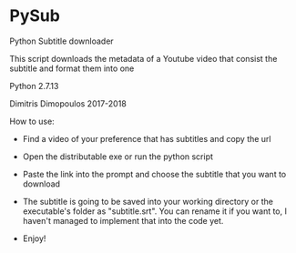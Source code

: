 # PySub

Python Subtitle downloader

This script downloads the metadata of a Youtube video
that consist the subtitle and format them into one

Python 2.7.13

Dimitris Dimopoulos 2017-2018

How to use:

- Find a video of your preference that has subtitles and copy the url

- Open the distributable exe or run the python script

- Paste the link into the prompt and choose the subtitle that you want to download

- The subtitle is going to be saved into your working directory or the executable's folder as "subtitle.srt". You can rename it if you want to, I haven't managed to implement that into the code yet.

- Enjoy!



